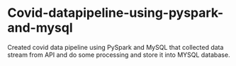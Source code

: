 # Covid-datapipeline-using-pyspark-and-mysql
Created covid data pipeline using PySpark and MySQL that collected data stream from API and do some processing and store it into MYSQL database.
